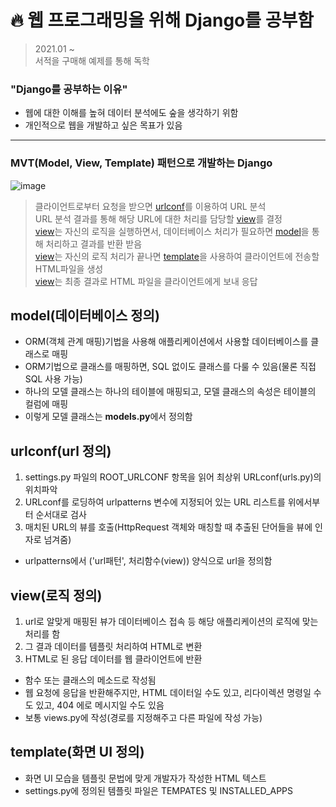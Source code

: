 # 🔥 웹 프로그래밍을 위해 Django를 공부함
> 2021.01 ~    
> 서적을 구매해 예제를 통해 독학
### "Django를 공부하는 이유"
+ 웹에 대한 이해를 높혀 데이터 분석에도 숲을 생각하기 위함
+ 개인적으로 웹을 개발하고 싶은 목표가 있음
------------------------------------------------------------------------------------------------------------------------------------------------
### MVT(Model, View, Template) 패턴으로 개발하는 Django
![image](https://user-images.githubusercontent.com/59557720/107115062-5800a400-68ad-11eb-8a61-f3e05470d844.png)
> 클라이언트로부터 요청을 받으면 [urlconf](#urlconf(url-정의))를 이용하여 URL 분석   
> URL 분석 결과를 통해 해당 URL에 대한 처리를 담당할 [view](#view(로직-정의))를 결정   
> [view](#view(로직-정의))는 자신의 로직을 실행하면서, 데이터베이스 처리가 필요하면 [model](#model(데이터베이스-정의))을 통해 처리하고 결과를 반환 받음   
> [view](#view(로직-정의))는 자신의 로직 처리가 끝나면 [template](#template(화면-UI-정의))을 사용하여 클라이언트에 전송할 HTML파일을 생성   
> [view](#view(로직-정의))는 최종 결과로 HTML 파일을 클라이언트에게 보내 응답   
## model(데이터베이스 정의)
+ ORM(객체 관계 매핑)기법을 사용해 애플리케이션에서 사용할 데이터베이스를 클래스로 매핑
+ ORM기법으로 클래스를 매핑하면, SQL 없이도 클래스를 다룰 수 있음(물론 직접 SQL 사용 가능)
+ 하나의 모델 클래스는 하나의 테이블에 매핑되고, 모델 클래스의 속성은 테이블의 컬럼에 매핑   
+ 이렇게 모델 클래스는 **models.py**에서 정의함 
## urlconf(url 정의)
1. settings.py 파일의 ROOT_URLCONF 항목을 읽어 최상위 URLconf(urls.py)의 위치파악   
2. URLconf를 로딩하여 urlpatterns 변수에 지정되어 있는 URL 리스트를 위에서부터 순서대로 검사   
3. 매치된 URL의 뷰를 호출(HttpRequest 객체와 매칭할 때 추출된 단어들을 뷰에 인자로 넘겨줌) 
+ urlpatterns에서 ('url패턴', 처리함수(view)) 양식으로 url을 정의함
## view(로직 정의)
1. url로 알맞게 매핑된 뷰가 데이터베이스 접속 등 해당 애플리케이션의 로직에 맞는 처리를 함   
2. 그 결과 데이터를 템플릿 처리하여 HTML로 변환   
3. HTML로 된 응답 데이터를 웹 클라이언트에 반환   
+ 함수 또는 클래스의 메소드로 작성됨
+ 웹 요청에 응답을 반환해주지만, HTML 데이터일 수도 있고, 리다이렉션 명령일 수도 있고, 404 에로 메시지일 수도 있음
+ 보통 views.py에 작성(경로를 지정해주고 다른 파일에 작성 가능)
## template(화면 UI 정의)
+ 화면 UI 모습을 템플릿 문법에 맞게 개발자가 작성한 HTML 텍스트
+ settings.py에 정의된 템플릿 파일은 TEMPATES 및 INSTALLED_APPS 
